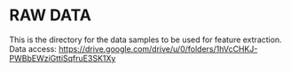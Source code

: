 # RAW DATA 
This is the directory for the data samples to be used for feature extraction. Data access: https://drive.google.com/drive/u/0/folders/1hVcCHKJ-PWBbEWziGttiSqfruE3SK1Xy
